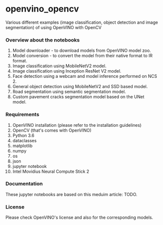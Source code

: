 # openvino_opencv
Various different examples (image classification, object detection and image segmentation) of using OpenVINO with OpenCV

### Overview about the notebooks
1. Model downloader - to download models from OpenVINO model zoo. 
2. Model conversion - to convert the model from their native format to IR format. 
3. Image classification using MobileNetV2 model. 
4. Image classification using Inception ResNet V2 model. 
5. Face detection using a webcam and model inference performed on NCS 2. 
6. General object detection using MobileNetV2 and SSD based model. 
7. Road segmentation using semantic segmentation model. 
8. Custom pavement cracks segmentation model based on the UNet model. 


### Requirements
1. OpenVINO installation (please refer to the installation guidelines)
2. OpenCV (that's comes with OpenVINO)
3. Python 3.6
4. dataclasses
5. matplotlib
6. numpy 
7. os
8. json
9. jupyter notebook
10. Intel Movidius Neural Compute Stick 2

### Documentation
These jupyter notebooks are based on this meduim article: TODO.

### License
Please check OpenVINO's license and also for the corresponding models. 
